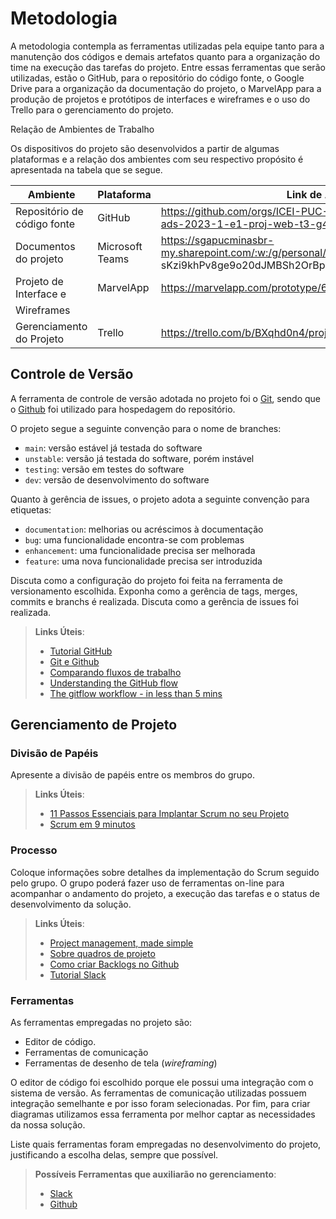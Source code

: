 
# Metodologia

A metodologia contempla as ferramentas utilizadas pela equipe tanto para a manutenção dos códigos e demais artefatos quanto para a organização do time na execução das tarefas do projeto. Entre essas ferramentas que serão utilizadas, estão o GitHub, para o repositório do código fonte, o Google Drive para a organização da documentação do projeto, o MarvelApp para a produção de projetos e protótipos de interfaces e wireframes e o uso do Trello para o gerenciamento do projeto. 

Relação de Ambientes de Trabalho 

Os dispositivos do projeto são desenvolvidos a partir de algumas plataformas e a relação dos ambientes com seu respectivo propósito é apresentada na tabela que se segue.  

|Ambiente                      | Plataforma         | Link de Acesso| 
|------------------------------|--------------------|---------------------------------------------------------------------------------------|
|Repositório de código fonte   | GitHub             | https://github.com/orgs/ICEI-PUC-Minas-PMV-ADS/teams/pmv-ads-2023-1-e1-proj-web-t3-g4 |  
|Documentos do projeto         | Microsoft Teams    | https://sgapucminasbr-my.sharepoint.com/:w:/g/personal/1465315_sga_pucminas_br/EVz-                     sKzi9khPv8ge9o20dJMBSh2OrBplSZih9pX_QxTtcw|
|Projeto de Interface e        | MarvelApp          | https://marvelapp.com/prototype/6af43e5/screen/91276406|  
|Wireframes                    
|Gerenciamento do Projeto      | Trello             | https://trello.com/b/BXqhd0n4/projeto-turma-4|  

 

## Controle de Versão

A ferramenta de controle de versão adotada no projeto foi o
[Git](https://git-scm.com/), sendo que o [Github](https://github.com)
foi utilizado para hospedagem do repositório.

O projeto segue a seguinte convenção para o nome de branches:

- `main`: versão estável já testada do software
- `unstable`: versão já testada do software, porém instável
- `testing`: versão em testes do software
- `dev`: versão de desenvolvimento do software

Quanto à gerência de issues, o projeto adota a seguinte convenção para
etiquetas:

- `documentation`: melhorias ou acréscimos à documentação
- `bug`: uma funcionalidade encontra-se com problemas
- `enhancement`: uma funcionalidade precisa ser melhorada
- `feature`: uma nova funcionalidade precisa ser introduzida

Discuta como a configuração do projeto foi feita na ferramenta de versionamento escolhida. Exponha como a gerência de tags, merges, commits e branchs é realizada. Discuta como a gerência de issues foi realizada.

> **Links Úteis**:
> - [Tutorial GitHub](https://guides.github.com/activities/hello-world/)
> - [Git e Github](https://www.youtube.com/playlist?list=PLHz_AreHm4dm7ZULPAmadvNhH6vk9oNZA)
>  - [Comparando fluxos de trabalho](https://www.atlassian.com/br/git/tutorials/comparing-workflows)
> - [Understanding the GitHub flow](https://guides.github.com/introduction/flow/)
> - [The gitflow workflow - in less than 5 mins](https://www.youtube.com/watch?v=1SXpE08hvGs)

## Gerenciamento de Projeto

### Divisão de Papéis

Apresente a divisão de papéis entre os membros do grupo.

> **Links Úteis**:
> - [11 Passos Essenciais para Implantar Scrum no seu 
> Projeto](https://mindmaster.com.br/scrum-11-passos/)
> - [Scrum em 9 minutos](https://www.youtube.com/watch?v=XfvQWnRgxG0)

### Processo

Coloque  informações sobre detalhes da implementação do Scrum seguido pelo grupo. O grupo poderá fazer uso de ferramentas on-line para acompanhar o andamento do projeto, a execução das tarefas e o status de desenvolvimento da solução.
 
> **Links Úteis**:
> - [Project management, made simple](https://github.com/features/project-management/)
> - [Sobre quadros de projeto](https://docs.github.com/pt/github/managing-your-work-on-github/about-project-boards)
> - [Como criar Backlogs no Github](https://www.youtube.com/watch?v=RXEy6CFu9Hk)
> - [Tutorial Slack](https://slack.com/intl/en-br/)

### Ferramentas

As ferramentas empregadas no projeto são:

- Editor de código.
- Ferramentas de comunicação
- Ferramentas de desenho de tela (_wireframing_)

O editor de código foi escolhido porque ele possui uma integração com o
sistema de versão. As ferramentas de comunicação utilizadas possuem
integração semelhante e por isso foram selecionadas. Por fim, para criar
diagramas utilizamos essa ferramenta por melhor captar as
necessidades da nossa solução.

Liste quais ferramentas foram empregadas no desenvolvimento do projeto, justificando a escolha delas, sempre que possível.
 
> **Possíveis Ferramentas que auxiliarão no gerenciamento**: 
> - [Slack](https://slack.com/)
> - [Github](https://github.com/)
